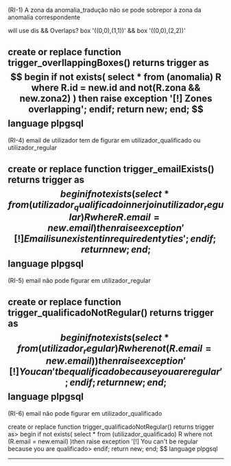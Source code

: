 (RI-1) A zona da anomalia_tradução não se pode sobrepor à zona da anomalia correspondente

will use dis
&&	Overlaps?	box '((0,0),(1,1))' && box '((0,0),(2,2))'

create or replace function trigger_overllappingBoxes() returns trigger as $$
begin
if not exists(
	select * from (anomalia) R where R.id = new.id and not(R.zona && new.zona2)
) then
	raise exception '[!] Zones overlapping';
endif;
return new;
end;
$$
language plpgsql
-----------------------------------------------------------------

(RI-4) email de utilizador tem de figurar em utilizador_qualificado ou utilizador_regular

create or replace function trigger_emailExists() returns trigger as $$
begin
if not exists(
        select * from (utilizador_qualificado inner join utilizador_regular) R where R.email = new.email
)then
        raise exception '[!] Email is unexistent in required entyties';
endif;
return new;
end;
$$
language plpgsql
-----------------------------------------------------------------

(RI-5) email não pode figurar em utilizador_regular

create or replace function trigger_qualificadoNotRegular() returns trigger as $$
begin
if not exists(
        select * from (utilizador_regular) R where not (R.email = new.email)
)then           
        raise exception '[!] You can't be qualificado because you are regular';
endif;
return new;
end;
$$
language plpgsql
-----------------------------------------------------------------

(RI-6) email não pode figurar em utilizador_qualificado

create or replace function trigger_qualificadoNotRegular() returns trigger as>
begin
if not exists(
        select * from (utilizador_qualificado) R where not (R.email = new.email)
)then
        raise exception '[!] You can't be regular because you are qualificado>
endif;
return new;
end;
$$
language plpgsql

-----------------------------------------------------------------
